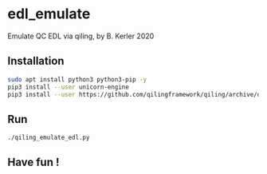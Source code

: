 # edl_emulate

Emulate QC EDL via qiling, by B. Kerler 2020

## Installation

```bash
sudo apt install python3 python3-pip -y
pip3 install --user unicorn-engine
pip3 install --user https://github.com/qilingframework/qiling/archive/dev.zip
``` 

## Run

```bash
./qiling_emulate_edl.py
```

## Have fun !